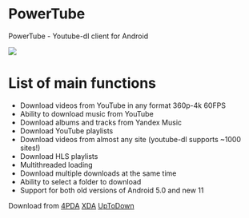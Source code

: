 # PowerTube
PowerTube - Youtube-dl client for Android

<img src="https://raw.githubusercontent.com/razar-dev/PowerTube/master/images/githab-new.png"/>


# List of main functions

+	Download videos from YouTube in any format 360p-4k 60FPS
+	Ability to download music from YouTube
+	Download albums and tracks from Yandex Music
+	Download YouTube playlists
+	Download videos from almost any site (youtube-dl supports ~1000 sites!)
+	Download HLS playlists
+	Multithreaded loading
+	Download multiple downloads at the same time
+	Ability to select a folder to download
+	Support for both old versions of Android 5.0 and new 11

Download from [4PDA](http://4pda.ru/forum/index.php?showtopic=896845) 
[XDA](https://forum.xda-developers.com/t/app-5-1-powertube-fast-video-downloader-based-on-youtube-dl.4079049/) 
[UpToDown](https://powertube.en.uptodown.com/android)
